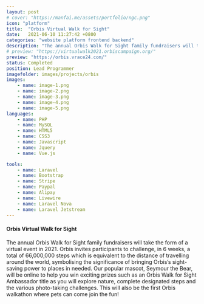 ```yaml
---
layout: post
# cover: "https://manfai.me/assets/portfolio/ngc.png"
icon: "platform"
title:  "Orbis Virtual Walk for Sight"
date:   2021-06-10 11:27:42 +0800
categories: "website platform frontend backend"
description: "The annual Orbis Walk for Sight family fundraisers will take the form of a virtual event in 2021."
# preview: "https://virtualwalk2021.orbiscampaign.org/"
preview: "https://orbis.vrace24.com/"
status: Completed
position: Lead Programmer
imagefolder: images/projects/orbis
images:
    - name: image-1.png
    - name: image-2.png
    - name: image-3.png
    - name: image-4.png
    - name: image-5.png
languages: 
    - name: PHP
    - name: MySQL
    - name: HTML5
    - name: CSS3
    - name: Javascript
    - name: Jquery
    - name: Vue.js

tools:
    - name: Laravel
    - name: Bootstrap
    - name: Stripe
    - name: Paypal
    - name: Alipay
    - name: Livewire
    - name: Laravel Nova
    - name: Laravel Jetstream
---
```

#### Orbis Virtual Walk for Sight
The annual Orbis Walk for Sight family fundraisers will take the form of a virtual event in 2021. Orbis invites participants to challenge, in 6 weeks, a total of 66,000,000 steps which is equivalent to the distance of travelling around the world, symbolising the significance of bringing Orbis’s sight-saving power to places in needed. Our popular mascot, Seymour the Bear, will be online to help you win exciting prizes such as an Orbis Walk for Sight Ambassador title as you will explore nature, complete designated steps and the various photo-taking challenges. This will also be the first Orbis walkathon where pets can come join the fun! 
